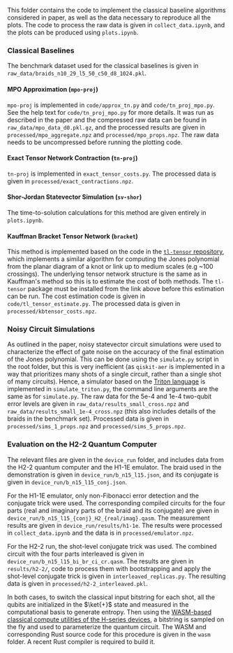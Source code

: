 This folder contains the code to implement the classical baseline algorithms considered in paper, as well as the data necessary to reproduce all the plots. The code to process the raw data is given in `collect_data.ipynb`, and the plots can be produced using `plots.ipynb`.

### Classical Baselines

The benchmark dataset used for the classical baselines is given in `raw_data/braids_n10_29_l5_50_c50_d8_1024.pkl`.

#### MPO Approximation (`mpo-proj`)

`mpo-proj` is implemented in `code/approx_tn.py` and `code/tn_proj_mpo.py`. See the help text for `code/tn_proj_mpo.py` for more details. It was run as described in the paper and the compressed raw data can be found in `raw_data/mpo_data_d0.pkl.gz`, and the processed results are given in `processed/mpo_aggregate.npz` and `processed/mpo_props.npz`. The raw data needs to be uncompressed before running the plotting code.

#### Exact Tensor Network Contraction (`tn-proj`)

`tn-proj` is implemented in `exact_tensor_costs.py`. The processed data is given in `processed/exact_contractions.npz`.

#### Shor-Jordan Statevector Simulation (`sv-shor`)

The time-to-solution calculations for this method are given entirely in `plots.ipynb`.

#### Kauffman Bracket Tensor Network (`bracket`)

This method is implemented based on the code in the [`tl-tensor` repository](https://github.com/tlaakkonen/tl-tensor), which implements a similar algorithm for computing the Jones polynomial from the planar diagram of a knot or link up to medium scales (e.g ~100 crossings). The underlying tensor network structure is the same as in Kauffman's method so this is to estimate the cost of both methods. The `tl-tensor` package must be installed from the link above before this estimation can be run. The cost estimation code is given in `code/tl_tensor_estimate.py`. The processed data is given in `processed/kbtensor_costs.npz`. 

### Noisy Circuit Simulations

As outlined in the paper, noisy statevector circuit simulations were used to characterize the effect of gate noise on the accuracy of the final estimation of the Jones polynomial. This can be done using the `simulate.py` script in the root folder, but this is very inefficient (as `qiskit-aer` is implemented in a way that prioritizes many shots of a single circuit, rather than a single shot of many circuits). Hence, a simulator based on the [Triton language](https://triton-lang.org/main/index.html) is implemented in `simulate_triton.py`, the command line arguments are the same as for `simulate.py`. The raw data for the 5e-4 and 1e-4 two-qubit error levels are given in `raw_data/results_small_cross.npz` and `raw_data/results_small_1e-4_cross.npz` (this also includes details of the braids in the benchmark set). Processed data is given in `processed/sims_1_props.npz` and `processed/sims_5_props.npz`.

### Evaluation on the H2-2 Quantum Computer

The relevant files are given in the `device_run` folder, and includes data from the H2-2 quantum computer and the H1-1E emulator. The braid used in the demonstration is given in `device_run/b_n15_l15.json`, and its conjugate is given in `device_run/b_n15_l15_conj.json`. 

For the H1-1E emulator, only non-Fibonacci error detection and the conjugate trick were used. The corresponding compiled circuits for the four parts (real and imaginary parts of the braid and its conjugate) are given in `device_run/b_n15_l15_{conj}_H2_{real/imag}.qasm`. The measurement results are given in `device_run/results/h1-1e`. The results were processed in `collect_data.ipynb` and the data is in `processed/emulator.npz`. 

For the H2-2 run, the shot-level conjugate trick was used. The combined circuit with the four parts interleaved is given in `device_run/b_n15_l15_bi_br_ci_cr.qasm`. The results are given in `results/h2-2/`, code to process them with bootstrapping and apply the shot-level conjugate trick is given in `interleaved_replicas.py`. The resulting data is given in `processed/h2-2_interleaved.pkl`. 

In both cases, to switch the classical input bitstring for each shot, all the qubits are initialized in the $\ket{+}$ state and measured in the computational basis to generate entropy. Then using the [WASM-based classical compute utilities of the H-series devices](https://docs.quantinuum.com/systems/trainings/getting_started/qec_decoder_toolkit/qec_decoder_toolkit.html#webassembly-in-the-quantinuum-stack), a bitstring is sampled on the fly and used to parameterize the quantum circuit. The WASM and corresponding Rust source code for this procedure is given in the `wasm` folder. A recent Rust compiler is required to build it.
